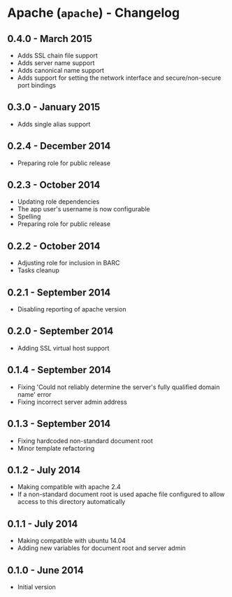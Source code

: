 # Apache (`apache`) - Changelog

## 0.4.0 - March 2015

* Adds SSL chain file support
* Adds server name support
* Adds canonical name support
* Adds support for setting the network interface and secure/non-secure port bindings

## 0.3.0 - January 2015

* Adds single alias support

## 0.2.4 - December 2014

* Preparing role for public release

## 0.2.3 - October 2014

* Updating role dependencies
* The app user's username is now configurable
* Spelling
* Preparing role for public release

## 0.2.2 - October 2014

* Adjusting role for inclusion in BARC
* Tasks cleanup

## 0.2.1 - September 2014

* Disabling reporting of apache version

## 0.2.0 - September 2014

* Adding SSL virtual host support

## 0.1.4 - September 2014

* Fixing 'Could not reliably determine the server's fully qualified domain name' error
* Fixing incorrect server admin address

## 0.1.3 - September 2014

* Fixing hardcoded non-standard document root
* Minor template refactoring

## 0.1.2 - July 2014

* Making compatible with apache 2.4
* If a non-standard document root is used apache file configured to allow access to this directory automatically

## 0.1.1 - July 2014

* Making compatible with ubuntu 14.04
* Adding new variables for document root and server admin

## 0.1.0 - June 2014

* Initial version
